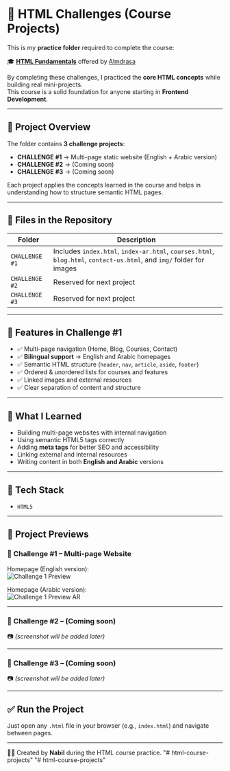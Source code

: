 # 📘 HTML Challenges (Course Projects)

This is my **practice folder** required to complete the course:

🎓 **[HTML Fundamentals](https://almdrasa.com/tracks/frontend-mern/courses/html-fundamentals/)** offered by [Almdrasa](https://almdrasa.com)

By completing these challenges, I practiced the **core HTML concepts** while building real mini-projects.  
This course is a solid foundation for anyone starting in **Frontend Development**.

---

## 🧠 Project Overview

The folder contains **3 challenge projects**:  

* **CHALLENGE #1** → Multi-page static website (English + Arabic version)  
* **CHALLENGE #2** → (Coming soon)  
* **CHALLENGE #3** → (Coming soon)  

Each project applies the concepts learned in the course and helps in understanding how to structure semantic HTML pages.

---

## 📂 Files in the Repository

| Folder         | Description |
| -------------- | ----------- |
| `CHALLENGE #1` | Includes `index.html`, `index-ar.html`, `courses.html`, `blog.html`, `contact-us.html`, and `img/` folder for images |
| `CHALLENGE #2` | Reserved for next project |
| `CHALLENGE #3` | Reserved for next project |

---

## 🚀 Features in Challenge #1

* ✅ Multi-page navigation (Home, Blog, Courses, Contact)  
* ✅ **Bilingual support** → English and Arabic homepages  
* ✅ Semantic HTML structure (`header`, `nav`, `article`, `aside`, `footer`)  
* ✅ Ordered & unordered lists for courses and features  
* ✅ Linked images and external resources  
* ✅ Clear separation of content and structure  

---

## 🎯 What I Learned

* Building multi-page websites with internal navigation  
* Using semantic HTML5 tags correctly  
* Adding **meta tags** for better SEO and accessibility  
* Linking external and internal resources  
* Writing content in both **English and Arabic** versions  

---

## 🧰 Tech Stack

* `HTML5`

---

## 📸 Project Previews

### 🔹 Challenge #1 – Multi-page Website
Homepage (English version):  
![Challenge 1 Preview](screenshots/challenge1-en.png)

Homepage (Arabic version):  
![Challenge 1 Preview AR](screenshots/challenge1-ar.png)

---

### 🔹 Challenge #2 – (Coming soon)
📷 *(screenshot will be added later)*  

---

### 🔹 Challenge #3 – (Coming soon)
📷 *(screenshot will be added later)*  

---

## ✅ Run the Project

Just open any `.html` file in your browser (e.g., `index.html`) and navigate between pages.  

---

👨‍💻 Created by **Nabil** during the HTML course practice.
"# html-course-projects" 
"# html-course-projects" 
